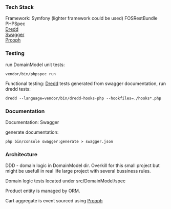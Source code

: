 ### Tech Stack

Framework: Symfony (lighter framework could be used)
FOSRestBundle  
PHPSpec  
[Dredd](http://dredd.org/en/latest/)  
[Swagger](https://swagger.io/)  
[Prooph](http://getprooph.org/)

### Testing

run DomainModel unit tests:

```vendor/bin/phpspec run```

Functional testing: [Dredd](http://dredd.org/en/latest/) tests generated from swagger documentation,
run dredd tests:

```dredd --language=vendor/bin/dredd-hooks-php --hookfiles=./hooks*.php```

### Documentation

Documentation: Swagger 

generate documentation:

```php bin/console swagger:generate > swagger.json ```

### Architecture

DDD - domain logic in DomainModel dir. Overkill for this small project but might be usefull in real life large project with
several bussiness rules.

Domain logic tests located under src/DomainModel/spec

Product entity is managed by ORM.

Cart aggregate is event sourced using [Prooph](http://getprooph.org/)
